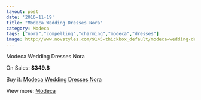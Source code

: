 ```yaml
---
layout: post
date: '2016-11-19'
title: "Modeca Wedding Dresses Nora"
category: Modeca
tags: ["nora","compelling","charming","modeca","dresses"]
image: http://www.novstyles.com/9145-thickbox_default/modeca-wedding-dresses-nora.jpg
---
```

Modeca Wedding Dresses Nora

On Sales: **$349.8**
<a href="https://www.novstyles.com/en/modeca/6398-modeca-wedding-dresses-nora.html"><amp-img layout="responsive" width="600" height="600" src="//www.novstyles.com/9145-thickbox_default/modeca-wedding-dresses-nora.jpg" alt="Modeca Wedding Dresses Nora 0" /></a>
<a href="https://www.novstyles.com/en/modeca/6398-modeca-wedding-dresses-nora.html"><amp-img layout="responsive" width="600" height="600" src="//www.novstyles.com/9147-thickbox_default/modeca-wedding-dresses-nora.jpg" alt="Modeca Wedding Dresses Nora 1" /></a>
<a href="https://www.novstyles.com/en/modeca/6398-modeca-wedding-dresses-nora.html"><amp-img layout="responsive" width="600" height="600" src="//www.novstyles.com/9146-thickbox_default/modeca-wedding-dresses-nora.jpg" alt="Modeca Wedding Dresses Nora 2" /></a>

Buy it: [Modeca Wedding Dresses Nora](https://www.novstyles.com/en/modeca/6398-modeca-wedding-dresses-nora.html "Modeca Wedding Dresses Nora")

View more: [Modeca](https://www.novstyles.com/en/43-modeca "Modeca")